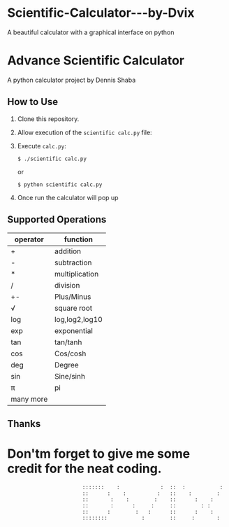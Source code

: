 # Scientific-Calculator---by-Dvix
A beautiful calculator with a graphical interface on python
# Advance Scientific Calculator
A python calculator project by Dennis Shaba

## How to Use
1. Clone this repository.
2. Allow execution of the `scientific calc.py` file:
3. Execute `calc.py`:

    ```
    $ ./scientific calc.py
    ```

    or

    ```
    $ python scientific calc.py
    ```

4. Once run the calculator will pop up

## Supported Operations
| operator |    function    |
|----------|----------------|
| +        | addition       |
| -        | subtraction    |
| *        | multiplication |
| /        | division       |
| +-       | Plus/Minus     |
| √        | square root    |
| log      | log,log2,log10 |
| exp      |  exponential   |
| tan      |   tan/tanh     |
| cos      |   Cos/cosh     |
| deg      |   Degree       |
| sin      |   Sine/sinh    |
|  π       |   pi           |
| many more|                |
## Thanks
# Don'tm forget to give me some credit for the neat coding.

                            :::::::    :             :  ::  :           :
                            ::      :    :          :   ::    :        :
                            ::       :    :        :    ::      :    :
                            ::       :      :     :     ::        : :
                            ::      :        :   :      ::      :    :
                            ::::::::           :        ::     :       :
